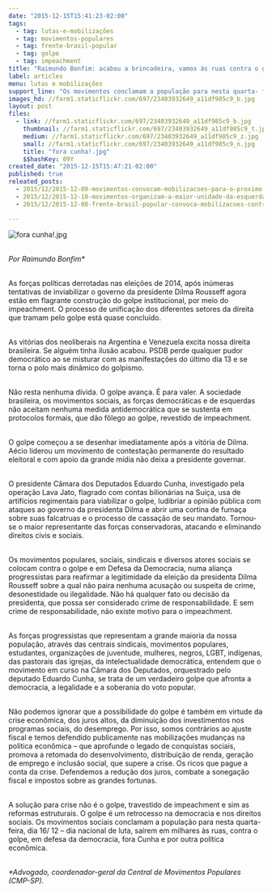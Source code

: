 ```yaml
---
date: "2015-12-15T15:41:23-02:00"
tags:
  - tag: lutas-e-mobilizações
  - tag: movimentos-populares
  - tag: frente-brasil-popular
  - tag: golpe
  - tag: impeachment
title: "Raimundo Bonfim: acabou a brincadeira, vamos às ruas contra o golpe e o ajuste fiscal"
label: articles
menu: lutas e mobilizações
support_line: "Os movimentos conclamam a população para nesta quarta- feira, dia 16/ 12 – dia nacional de luta, saírem em milhares às ruas, contra o golpe, em defesa da democracia, fora Cunha e por outra política econômica."
images_hd: //farm1.staticflickr.com/697/23403932649_a11df985c9_b.jpg
layout: post
files:
  - link: //farm1.staticflickr.com/697/23403932649_a11df985c9_b.jpg
    thumbnail: //farm1.staticflickr.com/697/23403932649_a11df985c9_t.jpg
    medium: //farm1.staticflickr.com/697/23403932649_a11df985c9_z.jpg
    small: //farm1.staticflickr.com/697/23403932649_a11df985c9_n.jpg
    title: "fora cunha!.jpg"
    $$hashKey: 09Y
created_date: "2015-12-15T15:47:21-02:00"
published: true
releated_posts:
  - 2015/12/2015-12-09-movimentos-convocam-mobilizacoes-para-o-proximo-dia-16-12.md
  - 2015/12/2015-12-10-movimentos-organizam-a-maior-unidade-da-esquerda-desde-collor.md
  - 2015/12/2015-12-08-frente-brasil-popular-convoca-mobilizacoes-contra-o-golpe-para-o-dia-16-12.md

---
```

<p><img alt="fora cunha!.jpg" src="//farm1.staticflickr.com/697/23403932649_a11df985c9_b.jpg" /></p>

<p><br />
<em>Por Raimundo Bonfim*&nbsp;</em></p>

<p><br />
As for&ccedil;as pol&iacute;ticas derrotadas nas elei&ccedil;&otilde;es de 2014, ap&oacute;s in&uacute;meras tentativas de inviabilizar o governo da presidente Dilma Rousseff agora est&atilde;o em flagrante constru&ccedil;&atilde;o do golpe institucional, por meio do impeachment. O processo de unifica&ccedil;&atilde;o dos diferentes setores da direita que tramam pelo golpe est&aacute; quase conclu&iacute;do.</p>

<p><br />
As vit&oacute;rias dos neoliberais na Argentina e Venezuela excita nossa direita brasileira. Se algu&eacute;m tinha ilus&atilde;o acabou. PSDB perde qualquer pudor democr&aacute;tico ao se misturar com as manifesta&ccedil;&otilde;es do &uacute;ltimo dia 13 e se torna o polo mais din&acirc;mico do golpismo.</p>

<p><br />
N&atilde;o resta nenhuma d&iacute;vida. O golpe avan&ccedil;a. &Eacute; para valer. A sociedade brasileira, os movimentos sociais, as for&ccedil;as democr&aacute;ticas e de esquerdas n&atilde;o aceitam nenhuma medida antidemocr&aacute;tica que se sustenta em protocolos formais, que d&atilde;o f&ocirc;lego ao golpe, revestido de impeachment.</p>

<p><br />
O golpe come&ccedil;ou a se desenhar imediatamente ap&oacute;s a vit&oacute;ria de Dilma. A&eacute;cio liderou um movimento de contesta&ccedil;&atilde;o permanente do resultado eleitoral e com apoio da grande m&iacute;dia n&atilde;o deixa a presidente governar.</p>

<p><br />
O presidente C&acirc;mara dos Deputados Eduardo Cunha, investigado pela opera&ccedil;&atilde;o Lava Jato, flagrado com contas bilion&aacute;rias na Su&iacute;&ccedil;a, usa de artif&iacute;cios regimentais para viabilizar o golpe, ludibriar a opini&atilde;o p&uacute;blica com ataques ao governo da presidenta Dilma e abrir uma cortina de fuma&ccedil;a sobre suas falcatruas e o processo de cassa&ccedil;&atilde;o de seu mandato. Tornou-se o maior representante das for&ccedil;as conservadoras, atacando e eliminando direitos civis e sociais.</p>

<p><br />
Os movimentos populares, sociais, sindicais e diversos atores sociais se colocam contra o golpe e em Defesa da Democracia, numa alian&ccedil;a progressistas para reafirmar a legitimidade da elei&ccedil;&atilde;o da presidenta Dilma Rousseff sobre a qual n&atilde;o paira nenhuma acusa&ccedil;&atilde;o ou suspeita de crime, desonestidade ou ilegalidade. N&atilde;o h&aacute; qualquer fato ou decis&atilde;o da presidenta, que possa ser considerado crime de responsabilidade. E sem crime de responsabilidade, n&atilde;o existe motivo para o impeachment.</p>

<p><br />
As for&ccedil;as progressistas que representam a grande maioria da nossa popula&ccedil;&atilde;o, atrav&eacute;s das centrais sindicais, movimentos populares, estudantes, organiza&ccedil;&otilde;es de juventude, mulheres, negros, LGBT, ind&iacute;genas, das pastorais das igrejas, da intelectualidade democr&aacute;tica, entendem que o movimento em curso na C&acirc;mara dos Deputados, orquestrado pelo deputado Eduardo Cunha, se trata de um verdadeiro golpe que afronta a democracia, a legalidade e a soberania do voto popular.</p>

<p><br />
N&atilde;o podemos ignorar que a possibilidade do golpe &eacute; tamb&eacute;m em virtude da crise econ&ocirc;mica, dos juros altos, da diminui&ccedil;&atilde;o dos investimentos nos programas sociais, do desemprego. Por isso, somos contr&aacute;rios ao ajuste fiscal e temos defendido publicamente nas mobiliza&ccedil;&otilde;es mudan&ccedil;as na pol&iacute;tica econ&ocirc;mica &ndash; que aprofunde o legado de conquistas sociais, promova a retomada do desenvolvimento, distribui&ccedil;&atilde;o de renda, gera&ccedil;&atilde;o de emprego e inclus&atilde;o social, que supere a crise. Os ricos que pague a conta da crise. Defendemos a redu&ccedil;&atilde;o dos juros, combate a sonega&ccedil;&atilde;o fiscal e impostos sobre as grandes fortunas.</p>

<p><br />
A solu&ccedil;&atilde;o para crise n&atilde;o &eacute; o golpe, travestido de impeachment e sim as reformas estruturais. O golpe &eacute; um retrocesso na democracia e nos direitos sociais. Os movimentos sociais conclamam a popula&ccedil;&atilde;o para nesta quarta- feira, dia 16/ 12 &ndash; dia nacional de luta, sa&iacute;rem em milhares &agrave;s ruas, contra o golpe, em defesa da democracia, fora Cunha e por outra pol&iacute;tica econ&ocirc;mica.</p>

<p><br />
<em>*Advogado, coordenador-geral da Central de Movimentos Populares (CMP-SP).</em></p>

<p>&nbsp;</p>
